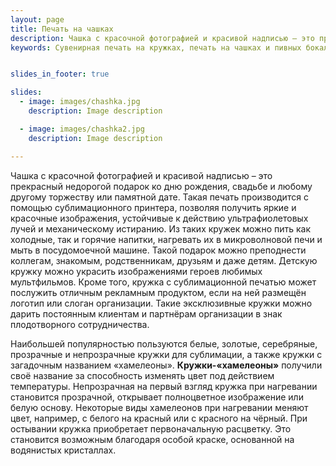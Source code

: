 ```yaml
---
layout: page
title: Печать на чашках
description: Чашка с красочной фотографией и красивой надписью – это прекрасный недорогой подарок. Такая печать производится с помощью сублимационного принтера, позволяя получить яркие и красочные изображения. 
keywords: Сувенирная печать на кружках, печать на чашках и пивных бокалах, печать на кружках-хамелионах,сублимационная печать, печать на кружке от 1 штуки.


slides_in_footer: true

slides:
  - image: images/chashka.jpg
    description: Image description

  - image: images/chashka2.jpg
    description: Image description

---
```



 Чашка с красочной фотографией и красивой надписью – это прекрасный недорогой подарок ко дню рождения, свадьбе и любому другому торжеству или памятной дате. Такая печать производится с помощью сублимационного принтера, позволяя получить яркие и красочные изображения, устойчивые к действию ультрафиолетовых лучей и механическому истиранию. Из таких кружек можно пить как холодные, так и горячие напитки, нагревать их в микроволновой печи и мыть в посудомоечной машине. 
 Такой подарок можно преподнести коллегам, знакомым, родственникам, друзьям и даже детям. Детскую кружку можно украсить изображениями героев любимых мультфильмов. Кроме того, кружка с сублимационной печатью может послужить отличным рекламным продуктом, если на ней размещён логотип или слоган организации. Такие эксклюзивные кружки можно дарить постоянным клиентам и партнёрам организации в знак плодотворного сотрудничества.
 
 Наибольшей популярностью  пользуются белые, золотые, серебряные, прозрачные и непрозрачные кружки для сублимации, а также кружки с загадочным названием «хамелеоны». **Кружки-«хамелеоны»** получили своё название за способность изменять цвет под действием температуры. Непрозрачная на первый взгляд кружка при нагревании становится прозрачной, открывает полноцветное изображение или белую основу. Некоторые виды хамелеонов при нагревании меняют цвет, например, с белого на красный или с красного на чёрный. При остывании кружка приобретает первоначальную расцветку. Это становится возможным благодаря особой краске, основанной на водянистых кристаллах.
